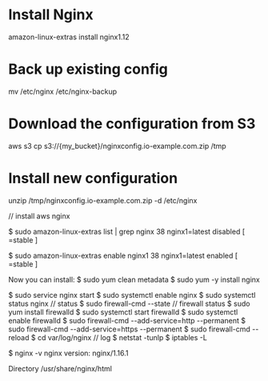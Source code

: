 # Install Nginx
amazon-linux-extras install nginx1.12

# Back up existing config
mv /etc/nginx /etc/nginx-backup

# Download the configuration from S3
aws s3 cp s3://{my_bucket}/nginxconfig.io-example.com.zip /tmp

# Install new configuration
unzip /tmp/nginxconfig.io-example.com.zip -d /etc/nginx


// install aws nginx 


$ sudo amazon-linux-extras list | grep nginx
 38  nginx1=latest            disabled      [ =stable ]

$ sudo amazon-linux-extras enable nginx1
 38  nginx1=latest            enabled      [ =stable ]
        
Now you can install:
$ sudo yum clean metadata
$ sudo yum -y install nginx

$ sudo service nginx start
$ sudo systemctl enable nginx
$ sudo systemctl status nginx // status 
$ sudo firewall-cmd --state  // firewall status
$ sudo yum install firewalld
$ sudo systemctl start firewalld 
$ sudo systemctl enable firewalld
$ sudo firewall-cmd --add-service=http --permanent 
$ sudo firewall-cmd --add-service=https --permanent
$ sudo firewall-cmd --reload
$ cd var/log/nginx // log
$ netstat -tunlp
$ iptables -L


$ nginx -v
nginx version: nginx/1.16.1


Directory 
/usr/share/nginx/html


